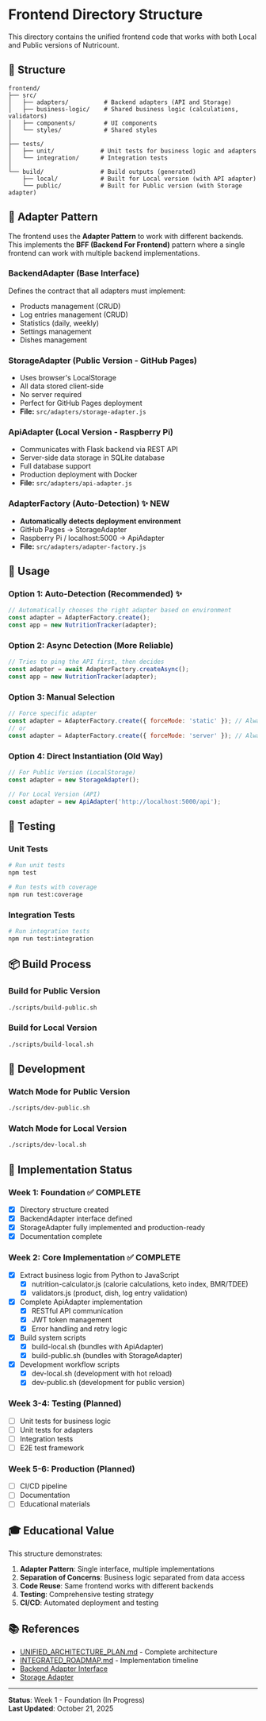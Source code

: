# Frontend Directory Structure

This directory contains the unified frontend code that works with both Local and Public versions of Nutricount.

## 📁 Structure

```
frontend/
├── src/
│   ├── adapters/          # Backend adapters (API and Storage)
│   ├── business-logic/    # Shared business logic (calculations, validators)
│   ├── components/        # UI components
│   └── styles/            # Shared styles
│
├── tests/
│   ├── unit/             # Unit tests for business logic and adapters
│   └── integration/      # Integration tests
│
└── build/                # Build outputs (generated)
    ├── local/            # Built for Local version (with API adapter)
    └── public/           # Built for Public version (with Storage adapter)
```

## 🔧 Adapter Pattern

The frontend uses the **Adapter Pattern** to work with different backends. This implements the **BFF (Backend For Frontend)** pattern where a single frontend can work with multiple backend implementations.

### BackendAdapter (Base Interface)
Defines the contract that all adapters must implement:
- Products management (CRUD)
- Log entries management (CRUD)
- Statistics (daily, weekly)
- Settings management
- Dishes management

### StorageAdapter (Public Version - GitHub Pages)
- Uses browser's LocalStorage
- All data stored client-side
- No server required
- Perfect for GitHub Pages deployment
- **File:** `src/adapters/storage-adapter.js`

### ApiAdapter (Local Version - Raspberry Pi)
- Communicates with Flask backend via REST API
- Server-side data storage in SQLite database
- Full database support
- Production deployment with Docker
- **File:** `src/adapters/api-adapter.js`

### AdapterFactory (Auto-Detection) ✨ NEW
- **Automatically detects deployment environment**
- GitHub Pages → StorageAdapter
- Raspberry Pi / localhost:5000 → ApiAdapter
- **File:** `src/adapters/adapter-factory.js`

## 🎯 Usage

### Option 1: Auto-Detection (Recommended) ✨
```javascript
// Automatically chooses the right adapter based on environment
const adapter = AdapterFactory.create();
const app = new NutritionTracker(adapter);
```

### Option 2: Async Detection (More Reliable)
```javascript
// Tries to ping the API first, then decides
const adapter = await AdapterFactory.createAsync();
const app = new NutritionTracker(adapter);
```

### Option 3: Manual Selection
```javascript
// Force specific adapter
const adapter = AdapterFactory.create({ forceMode: 'static' }); // Always use localStorage
// or
const adapter = AdapterFactory.create({ forceMode: 'server' }); // Always use API
```

### Option 4: Direct Instantiation (Old Way)
```javascript
// For Public Version (LocalStorage)
const adapter = new StorageAdapter();

// For Local Version (API)
const adapter = new ApiAdapter('http://localhost:5000/api');
```

## 🧪 Testing

### Unit Tests
```bash
# Run unit tests
npm test

# Run tests with coverage
npm run test:coverage
```

### Integration Tests
```bash
# Run integration tests
npm run test:integration
```

## 📦 Build Process

### Build for Public Version
```bash
./scripts/build-public.sh
```

### Build for Local Version
```bash
./scripts/build-local.sh
```

## 🚀 Development

### Watch Mode for Public Version
```bash
./scripts/dev-public.sh
```

### Watch Mode for Local Version
```bash
./scripts/dev-local.sh
```

## 📝 Implementation Status

### Week 1: Foundation ✅ COMPLETE
- [x] Directory structure created
- [x] BackendAdapter interface defined
- [x] StorageAdapter fully implemented and production-ready
- [x] Documentation complete

### Week 2: Core Implementation ✅ COMPLETE
- [x] Extract business logic from Python to JavaScript
  - [x] nutrition-calculator.js (calorie calculations, keto index, BMR/TDEE)
  - [x] validators.js (product, dish, log entry validation)
- [x] Complete ApiAdapter implementation
  - [x] RESTful API communication
  - [x] JWT token management
  - [x] Error handling and retry logic
- [x] Build system scripts
  - [x] build-local.sh (bundles with ApiAdapter)
  - [x] build-public.sh (bundles with StorageAdapter)
- [x] Development workflow scripts
  - [x] dev-local.sh (development with hot reload)
  - [x] dev-public.sh (development for public version)

### Week 3-4: Testing (Planned)
- [ ] Unit tests for business logic
- [ ] Unit tests for adapters
- [ ] Integration tests
- [ ] E2E test framework

### Week 5-6: Production (Planned)
- [ ] CI/CD pipeline
- [ ] Documentation
- [ ] Educational materials

## 🎓 Educational Value

This structure demonstrates:
1. **Adapter Pattern**: Single interface, multiple implementations
2. **Separation of Concerns**: Business logic separated from data access
3. **Code Reuse**: Same frontend works with different backends
4. **Testing**: Comprehensive testing strategy
5. **CI/CD**: Automated deployment and testing

## 📚 References

- [UNIFIED_ARCHITECTURE_PLAN.md](../UNIFIED_ARCHITECTURE_PLAN.md) - Complete architecture
- [INTEGRATED_ROADMAP.md](../INTEGRATED_ROADMAP.md) - Implementation timeline
- [Backend Adapter Interface](src/adapters/backend-adapter.js)
- [Storage Adapter](src/adapters/storage-adapter.js)

---

**Status**: Week 1 - Foundation (In Progress)  
**Last Updated**: October 21, 2025

